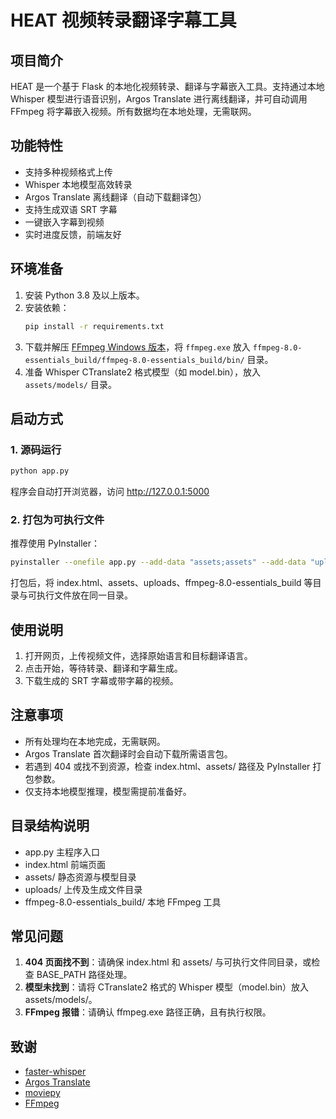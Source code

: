 # HEAT 视频转录翻译字幕工具

## 项目简介
HEAT 是一个基于 Flask 的本地化视频转录、翻译与字幕嵌入工具。支持通过本地 Whisper 模型进行语音识别，Argos Translate 进行离线翻译，并可自动调用 FFmpeg 将字幕嵌入视频。所有数据均在本地处理，无需联网。

## 功能特性
- 支持多种视频格式上传
- Whisper 本地模型高效转录
- Argos Translate 离线翻译（自动下载翻译包）
- 支持生成双语 SRT 字幕
- 一键嵌入字幕到视频
- 实时进度反馈，前端友好

## 环境准备
1. 安装 Python 3.8 及以上版本。
2. 安装依赖：
   ```bash
   pip install -r requirements.txt
   ```
3. 下载并解压 [FFmpeg Windows 版本](https://www.gyan.dev/ffmpeg/builds/)，将 `ffmpeg.exe` 放入 `ffmpeg-8.0-essentials_build/ffmpeg-8.0-essentials_build/bin/` 目录。
4. 准备 Whisper CTranslate2 格式模型（如 model.bin），放入 `assets/models/` 目录。

## 启动方式
### 1. 源码运行
```bash
python app.py
```
程序会自动打开浏览器，访问 http://127.0.0.1:5000

### 2. 打包为可执行文件
推荐使用 PyInstaller：
```bash
pyinstaller --onefile app.py --add-data "assets;assets" --add-data "uploads;uploads" --add-data "ffmpeg-8.0-essentials_build;ffmpeg-8.0-essentials_build"
```
打包后，将 index.html、assets、uploads、ffmpeg-8.0-essentials_build 等目录与可执行文件放在同一目录。

## 使用说明
1. 打开网页，上传视频文件，选择原始语言和目标翻译语言。
2. 点击开始，等待转录、翻译和字幕生成。
3. 下载生成的 SRT 字幕或带字幕的视频。

## 注意事项
- 所有处理均在本地完成，无需联网。
- Argos Translate 首次翻译时会自动下载所需语言包。
- 若遇到 404 或找不到资源，检查 index.html、assets/ 路径及 PyInstaller 打包参数。
- 仅支持本地模型推理，模型需提前准备好。

## 目录结构说明
- app.py                主程序入口
- index.html            前端页面
- assets/               静态资源与模型目录
- uploads/              上传及生成文件目录
- ffmpeg-8.0-essentials_build/  本地 FFmpeg 工具

## 常见问题
1. **404 页面找不到**：请确保 index.html 和 assets/ 与可执行文件同目录，或检查 BASE_PATH 路径处理。
2. **模型未找到**：请将 CTranslate2 格式的 Whisper 模型（model.bin）放入 assets/models/。
3. **FFmpeg 报错**：请确认 ffmpeg.exe 路径正确，且有执行权限。

## 致谢
- [faster-whisper](https://github.com/SYSTRAN/faster-whisper)
- [Argos Translate](https://github.com/argosopentech/argos-translate)
- [moviepy](https://github.com/Zulko/moviepy)
- [FFmpeg](https://ffmpeg.org/)
